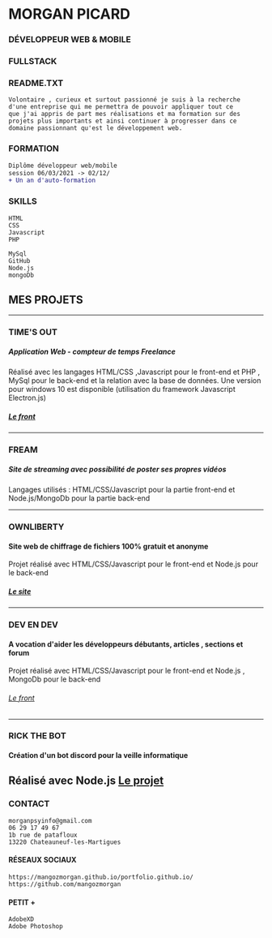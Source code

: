# MORGAN PICARD

### DÉVELOPPEUR WEB & MOBILE

### FULLSTACK

### README.TXT
```
Volontaire , curieux et surtout passionné je suis à la recherche
d'une entreprise qui me permettra de pouvoir appliquer tout ce
que j'ai appris de part mes réalisations et ma formation sur des
projets plus importants et ainsi continuer à progresser dans ce
domaine passionnant qu'est le développement web.
```
### FORMATION
```diff
Diplôme développeur web/mobile
session 06/03/2021 -> 02/12/
+ Un an d'auto-formation
```

### SKILLS
```
HTML
CSS
Javascript
PHP
```
```
MySql
GitHub
Node.js
mongoDb
```

## MES PROJETS

---
### TIME'S OUT

##### Application Web - compteur de temps Freelance
Réalisé avec les langages HTML/CSS ,Javascript pour le front-end et PHP
, MySql pour le back-end et la relation avec la base de données.
Une version pour windows 10 est disponible (utilisation du framework
Javascript Electron.js)
##### [Le front](https://mangozmorgan.github.io/timeOut_Git/)
---


### FREAM
##### Site de streaming avec possibilité de poster ses propres vidéos
Langages utilisés : HTML/CSS/Javascript pour la partie front-end et Node.js/MongoDb pour la partie back-end

---

### OWNLIBERTY
#### Site web de chiffrage de fichiers 100% gratuit et anonyme
Projet réalisé avec HTML/CSS/Javascript pour le front-end et Node.js
pour le back-end 
##### [Le site](https://ownliberty.fr/)
---

### DEV EN DEV
#### A vocation d'aider les développeurs débutants, articles , sections et forum
Projet réalisé avec HTML/CSS/Javascript pour le front-end et Node.js ,
MongoDb pour le back-end
###### [Le front](https://mangozmorgan.github.io/DEDgit/)

---

### RICK THE BOT
#### Création d'un bot discord pour la veille informatique
Réalisé avec Node.js
[Le projet](https://github.com/mangozmorgan/RickTheBot)
---








### CONTACT
```
morganpsyinfo@gmail.com
06 29 17 49 67
1b rue de patafloux
13220 Chateauneuf-les-Martigues
```
#### RÉSEAUX SOCIAUX
```
https://mangozmorgan.github.io/portfolio.github.io/
https://github.com/mangozmorgan
```
#### PETIT +
```
AdobeXD
Adobe Photoshop
```

